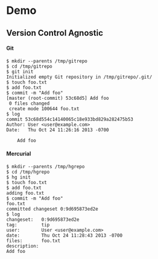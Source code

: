 # Demo

## Version Control Agnostic
#### Git

    $ mkdir --parents /tmp/gitrepo
    $ cd /tmp/gitrepo
    $ git init
    Initialized empty Git repository in /tmp/gitrepo/.git/
    $ touch foo.txt
    $ add foo.txt
    $ commit -m "Add foo"
    [master (root-commit) 53c68d5] Add foo
     0 files changed
     create mode 100644 foo.txt
    $ log
    commit 53c68d554c14140065c18e933bd829a282475b53
    Author: User <user@example.com>
    Date:   Thu Oct 24 11:26:16 2013 -0700
    
        Add foo

#### Mercurial

    $ mkdir --parents /tmp/hgrepo
    $ cd /tmp/hgrepo
    $ hg init
    $ touch foo.txt
    $ add foo.txt
    adding foo.txt
    $ commit -m "Add foo"
    foo.txt
    committed changeset 0:9d695873ed2e
    $ log
    changeset:   0:9d695873ed2e
    tag:         tip
    user:        User <user@example.com>
    date:        Thu Oct 24 11:28:43 2013 -0700
    files:       foo.txt
    description:
    Add foo
